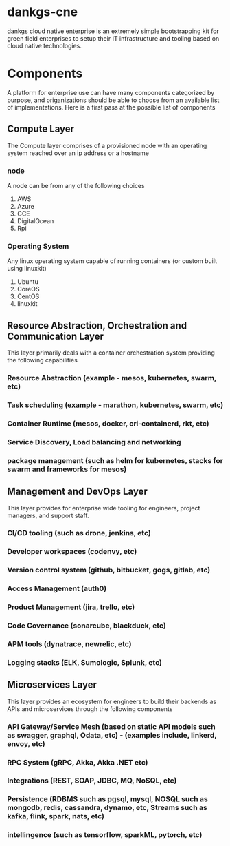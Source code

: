 # dankgs-cne
dankgs cloud native enterprise is an extremely simple bootstrapping kit for green field enterprises to setup their IT infrastructure and tooling based on cloud native technologies.

# Components
A platform for enterprise use can have many components categorized by purpose, and origanizations should be able to choose from an available list of implementations. Here is a first pass at the possible list of components

## Compute Layer
The Compute layer comprises of a provisioned node with an operating system reached over an ip address or a hostname
### node
A node can be from any of the following choices
1. AWS
2. Azure
3. GCE
4. DigitalOcean
5. Rpi
### Operating System
Any linux operating system capable of running containers (or custom built using linuxkit)
1. Ubuntu
2. CoreOS
3. CentOS
4. linuxkit

## Resource Abstraction, Orchestration and Communication Layer
This layer primarily deals with a container orchestration system providing the following capabilities
### Resource Abstraction (example - mesos, kubernetes, swarm, etc)
### Task scheduling (example - marathon, kubernetes, swarm, etc)
### Container Runtime (mesos, docker, cri-containerd, rkt, etc)
### Service Discovery, Load balancing and networking
### package management (such as helm for kubernetes, stacks for swarm and frameworks for mesos)

## Management and DevOps Layer
This layer provides for enterprise wide tooling for engineers, project managers, and support staff.
### CI/CD tooling (such as drone, jenkins, etc)
### Developer workspaces (codenvy, etc)
### Version control system (github, bitbucket, gogs, gitlab, etc)
### Access Management (auth0)
### Product Management (jira, trello, etc)
### Code Governance (sonarcube, blackduck, etc)
### APM tools (dynatrace, newrelic, etc)
### Logging stacks (ELK, Sumologic, Splunk, etc)

## Microservices Layer
This layer provides an ecosystem for engineers to build their backends as APIs and microservices through the following components
### API Gateway/Service Mesh (based on static API models such as swagger, graphql, Odata, etc) - (examples include, linkerd, envoy, etc)
### RPC System (gRPC, Akka, Akka .NET etc)
### Integrations (REST, SOAP, JDBC, MQ, NoSQL, etc)
### Persistence (RDBMS such as pgsql, mysql, NOSQL such as mongodb, redis, cassandra, dynamo, etc, Streams such as kafka, flink, spark, nats, etc)
### intellingence (such as tensorflow, sparkML, pytorch, etc)



